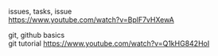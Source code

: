 
issues, tasks, issue  
https://www.youtube.com/watch?v=BplF7vHXewA

git, github basics  
git tutorial
https://www.youtube.com/watch?v=Q1kHG842HoI